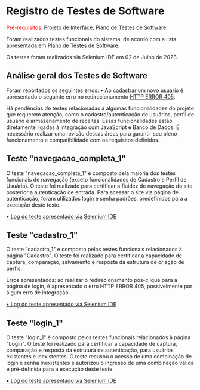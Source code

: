 # Registro de Testes de Software

<span style="color:red">Pré-requisitos: <a href="3-Projeto de Interface.md"> Projeto de Interface</a></span>, <a href="8-Plano de Testes de Software.md"> Plano de Testes de Software</a>

Foram realizados testes funcionais do sistema, de acordo com a lista apresentada em <a href="8-Plano de Testes de Software.md"> Plano de Testes de Software</a>.

Os testes foram realizados via Selenium IDE em 02 de Julho de 2023.

## Análise geral dos Testes de Software

Foram reportados os seguintes erros:
• Ao cadastrar um novo usuário é apresentado o seguinte erro no redirecionamento <a href="https://www.hostgator.com.br/blog/solucionar-erro-405/"> HTTP ERROR 405</a>.

Há pendências de testes relacionadas a algumas funcionalidades do projeto que requerem atenção, como o cadastro/autenticação de usuários, perfil de usuário e armazenamento de receitas. Essas funcionalidades estão diretamente ligadas à integração com JavaScript e Banco de Dados. É necessário realizar uma revisão dessas áreas para garantir seu pleno funcionamento e compatibilidade com os requisitos definidos.

## Teste "navegacao_completa_1"

O teste "navegacao_completa_1" é composto pela maioria dos testes funcionais de navegação (exceto funcionalidades de Cadastro e Perfil de Usuário). O teste foi realizado para certificar a fluidez de navegação do site posterior a autenticação de entrada. Para acessar o site via página de autenticação, foram utilizados login e senha padrões, predefinidos para a execução deste teste.

<a href="test_log_navegacao_completa_1.txt">• Log do teste apresentado via Selenium IDE</a>

## Teste "cadastro_1"

O teste  "cadastro_1" é composto pelos testes funcionais relacionados à página "Cadastro". O teste foi realizado para certificar a capacidade de captura, comparação, salvamento e resposta da estrutura de criação de perfis. 

Erros apresentados: ao realizar o redirecionamento pós-clique para a página de login, é apresentado o erro HTTP ERROR 405, possivelmente por algum erro de integração.

<a href="test_log_cadastro_1.txt">• Log do teste apresentado via Selenium IDE</a>

## Teste "login_1"

O teste "login_1" é composto pelos testes funcionais relacionados à página "Login". O teste foi realizado para certificar a capacidade de captura, comparação e resposta da estrutura de autenticação, para usuários existentes e inexistentes. O teste recusou o acesso de uma combinação de login e senha inexistentes e autorizou o ingresso de uma combinação válida e pré-definida para a execução deste teste.

<a href="test_log_login_1.txt">• Log do teste apresentado via Selenium IDE</a>
